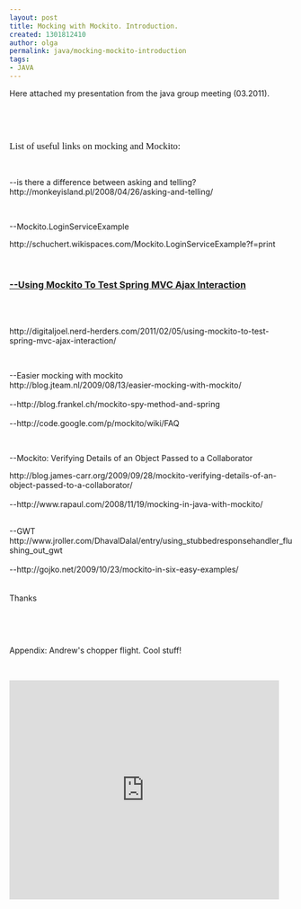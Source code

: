 ```yaml
---
layout: post
title: Mocking with Mockito. Introduction.
created: 1301812410
author: olga
permalink: java/mocking-mockito-introduction
tags:
- JAVA
---
```

<p>Here attached my presentation from the java group meeting (03.2011).</p>
<p>&nbsp;</p>
<p>&nbsp;</p>
<p class="rtecenter"><span style="font-size: larger;"><span style="font-family: Comic Sans MS;">List of useful links on mocking and Mockito:</span></span></p>
<p>&nbsp;</p>
<p>--is there a difference between asking and&nbsp;telling?<br />
http://monkeyisland.pl/2008/04/26/asking-and-telling/</p>
<p>&nbsp;</p>
<p>--<span class="WikiPageMenuTitle WikiElement">Mockito.LoginServiceExample</span></p>
<p>http://schuchert.wikispaces.com/Mockito.LoginServiceExample?f=print</p>
<p>&nbsp;</p>
<div id="post-219" class="post-219 post type-post status-publish format-standard
hentry category-java category-spring-2 category-testing tag-ajax
tag-java tag-mock-testing tag-mockito tag-spring tag-spring-framework
tag-spring-mvc tag-springframework">
<h3 class="storytitle"><a rel="bookmark" href="http://digitaljoel.nerd-herders.com/2011/02/05/using-mockito-to-test-spring-mvc-ajax-interaction/">--Using Mockito To Test Spring MVC Ajax&nbsp;Interaction</a></h3>
<p>&nbsp;</p>
</div>
<p><br />
http://digitaljoel.nerd-herders.com/2011/02/05/using-mockito-to-test-spring-mvc-ajax-interaction/</p>
<p>&nbsp;</p>
<p>--Easier mocking with mockito<br />
http://blog.jteam.nl/2009/08/13/easier-mocking-with-mockito/<br />
<br />
--http://blog.frankel.ch/mockito-spy-method-and-spring<br />
<br />
--http://code.google.com/p/mockito/wiki/FAQ</p>
<p>&nbsp;</p>
<p>--Mockito: Verifying Details of an Object Passed to a  Collaborator</p>
<p>http://blog.james-carr.org/2009/09/28/mockito-verifying-details-of-an-object-passed-to-a-collaborator/<br />
<br />
--http://www.rapaul.com/2008/11/19/mocking-in-java-with-mockito/<br />
&nbsp;</p>
<p>--GWT<br />
http://www.jroller.com/DhavalDalal/entry/using_stubbedresponsehandler_flushing_out_gwt<br />
<br />
--http://gojko.net/2009/10/23/mockito-in-six-easy-examples/<br />
<br />
<br />
Thanks</p>
<p>&nbsp;</p>
<p>&nbsp;</p>
<p>Appendix: Andrew's chopper flight. Cool stuff!</p>
<p>&nbsp;</p>
<p><iframe title="YouTube video player" width="480" height="390" src="http://www.youtube.com/embed/L_ATjb-ZjOA" frameborder="0" allowfullscreen=""></iframe></p>
